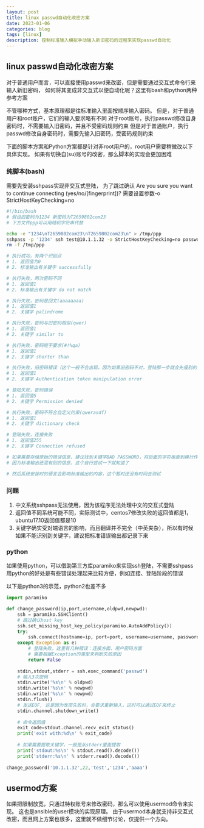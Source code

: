 ```yaml
---
layout: post
title: linux passwd自动化改密方案
date: 2023-01-06
categories: blog
tags: [linux]
description: 控制标准输入模拟手动输入新旧密码的过程来实现passwd自动化
---
```



## linux passwd自动化改密方案
对于普通用户而言，可以直接使用passwd来改密，但是需要通过交互式命令行来输入新旧密码，
如何将其变成非交互式以便自动化呢？这里有bash和python两种参考方案

不管哪种方式，基本原理都是往标准输入里面按顺序输入密码。
但是，对于普通用户和root账户，它们的输入要求略有不同
对于root账号，执行passwd修改自身密码时，不需要输入旧密码，并且不受密码规则约束
但是对于普通账户，执行passwd修改自身密码时，需要先输入旧密码，受密码规则约束

下面的脚本方案和Python方案都是针对非root用户的，root用户需要稍微改以下具体实现。
如果有切换自(su)账号的改密，那么脚本的实现会更加困难

### 纯脚本(bash)
需要先安装sshpass实现非交互式登陆，
为了跳过确认 Are you sure you want to continue connecting (yes/no/[fingerprint])?
需要设置参数-o StrictHostKeyChecking=no

```bash
#!/bin/bash
# 假设旧密码为1234 新密码为T2659802com23
# 下方文件ppp可以用随机字符串代替

echo -e "1234\nT2659802com23\nT2659802com23\n" > /tmp/ppp
sshpass -p '1234' ssh test@10.1.1.32 -o StrictHostKeyChecking=no passwd < /tmp/ppp
rm -f /tmp/ppp

# 执行成功，有两个识别点
# 1. 返回值为0
# 2. 标准输出有关键字 successfully

# 执行失败，两次密码不同
# 1. 返回值1 
# 2. 标准输出有关键字 do not match

# 执行失败，密码是回文(aaaaaaaa)
# 1. 返回值1
# 2. 关键字 palindrome

# 执行失败，密码与旧密码相似(qwer)
# 1. 返回值1
# 2. 关键字 similar to

# 执行失败，密码短于要求(#!%qa)
# 1. 返回值1
# 2. 关键字 shorter than

# 执行失败，旧密码错误（这个一般不会出现，因为如果旧密码不对，登陆那一步就会先报别的错误）
# 1. 返回值1
# 2. 关键字 Authentication token manipulation error

# 登陆失败，密码错误
# 1. 返回值5
# 2. 关键字 Permission denied

# 执行失败，密码不符合自定义约束(qwerasdf)
# 1. 返回值1
# 2. 关键字 dictionary check 

# 登陆失败，连接失败
# 1. 返回值255
# 2. 关键字 Connection refused

# 如果需要存储原始的错误信息，建议找到关键字BAD PASSWORD，将后面的字符串直到换行作为原始输出
# 因为标准输出还混有别的信息，这个自行尝试一下就知道了

# 然后系统安装时的语言会影响标准输出的内容，这个暂时还没有时间去测试
```
### 问题
1. 中文系统sshpass无法使用，因为该程序无法处理中文的交互式登陆
2. 返回值不同系统可能不同，实际测试中，centos7修改失败的返回值都是1，ubuntu17.10返回值都是10
3. 关键字确实受对端语言的影响，而且翻译并不完全（中英夹杂），所以有时候如果不能识别到关键字，建议把标准错误输出都记录下来

### python
如果使用python，可以借助第三方库paramiko来实现ssh登陆，不需要sshpass
用python的好处是有些错误处理起来比较方便，例如连接、登陆阶段的错误

以下是python3的示范，python2也差不多
```python 
import paramiko

def change_password(ip,port,username,oldpwd,newpwd):
	ssh = paramiko.SSHClient()
	# 跳过确认host key
	ssh.set_missing_host_key_policy(paramiko.AutoAddPolicy())
	try:
		ssh.connect(hostname=ip, port=port, username=username, password=oldpwd)
	except Exception as e:
		# 登陆失败，这里有几种错误：连接方面、用户密码方面
		# 需要根据Exception的类型来判断失败原因
		return False
		
	stdin,stdout,stderr = ssh.exec_command('passwd')
	# 输入3次密码
	stdin.write('%s\n' % oldpwd)
	stdin.write('%s\n' % newpwd)
	stdin.write('%s\n' % newpwd)
	stdin.flush()
	# 发送EOF, 这是因为改密失败时，会要求重新输入，这时可以通过EOF来终止
	stdin.channel.shutdown_write()
	
	# 命令返回值
	exit_code=stdout.channel.recv_exit_status()
	print('exit with:%d\n' % exit_code)
	
	# 如果需要提取关键字，一般是从stderr里面提取
	print('stdout:%s\n' % stdout.read().decode())
	print('stderr:%s\n' % stderr.read().decode())
	
change_password('10.1.1.32',22,'test','1234','aaaa')
```

## usermod方案
如果把限制放宽，只通过特权账号来修改密码，那么可以使用usermod命令来实现。
这也是ansible的user模块的实现原理。
由于usermod本身就支持非交互式改密，而且网上方案也很多，这里就不做细节讨论，仅提供一个方向。